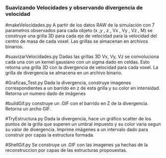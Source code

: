 ### Suavizando Velocidades y observando divergencia de velocidad

#makeVelocidades.py
A partir de los datos RAW de la simulación con 7 parametros observados para cada objeto (x ,y , z , Vx , Vy , Vz , M)
se construye una grilla 3D para cada eje de velocidad para la velocidad del centro de masa de cada voxel.
 Las grillas se almacenan en archivos binarios.

#suavizarVelocidades.py
Dadas las grillas 3D  Vx, Vy, Vz se convoluciona cada una con un kernel gausiano con un sigma dado en celdas.
Esto retorna una grilla 3D con la divergencia de velocidad para cada voxel.
La grilla de divergencia se almacena en un archivo binario.

#Graficas_Test.py
Dada la divergencia, construye imagenes correspondientes a un barrido en z de esta grilla y su color en intensidad.
Retorna un numero dado de imágenes

#buildGif.py
construye un .GIF con el barrido en Z de la divergencia.
Retorna un archo GIF.

#TryEstructura.py
Dada la divergencia, hace un gráfico scatter de los puntos de la grilla que superen un umbral impuesto y su color
varia segun su valor de divergencia.
Imprime imágenes a un intervalo dado para construir por capas la estructura formada.

#ShellGif.py
Se construye un .GIF con las imagenes ya hechas de la reconstruccion por capas de las estructuras propouestas.

